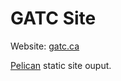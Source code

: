 GATC Site
=========

Website: [gatc.ca](https://gatc.ca/)

[Pelican](https://getpelican.com/) static site ouput.

